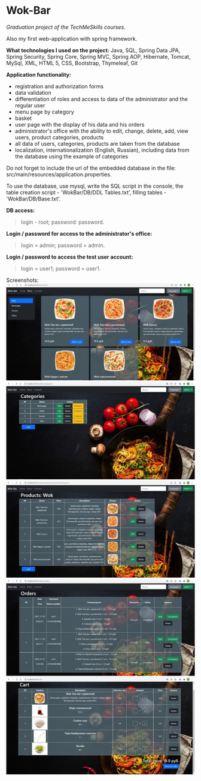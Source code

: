 # Wok-Bar

*Graduation project of the TechMeSkills courses.*

Also my first web-application with spring framework.

**What technologies I used on the project:** Java, SQL, 
Spring Data JPA, Spring Security, Spring Core, Spring MVC, 
Spring AOP, Hibernate, Tomcat, MySql, XML, HTML 5, CSS, 
Bootstrap, Thymeleaf, Git

**Application functionality:**
- registration and authorization forms
- data validation
- differentiation of roles and access to data of the administrator and the regular user
- menu page by category
- basket
- user page with the display of his data and his orders
- administrator's office with the ability to edit, change, delete, add, view users, product categories, products
- all data of users, categories, products are taken from the database
- localization, internationalization (English, Russian), including data from the database using the example of categories

Do not forget to include the url of the embedded database in the file: src/main/resources/application.properties. 

To use the database, use mysql, write the SQL script in the console, the 
table creation script - 
'WokBar/DB/DDL Tables.txt', filling tables - 'WokBar/DB/Base.txt'.

**DB access:** 
>login - root; password: password.

**Login / password for access to the administrator's office:**
>login = admin; password = admin.

**Login / password to access the test user account:**
>login = user1; password = user1.

Screenshots:
![screenshot1.jpg](src/main/resources/pictures/readme/screenshot1.jpg)
![screenshot2.jpg](src/main/resources/pictures/readme/screenshot2.jpg)
![screenshot3.jpg](src/main/resources/pictures/readme/screenshot3.jpg)
![screenshot4.jpg](src/main/resources/pictures/readme/screenshot4.jpg)
![screenshot5.jpg](src/main/resources/pictures/readme/screenshot5.jpg)
